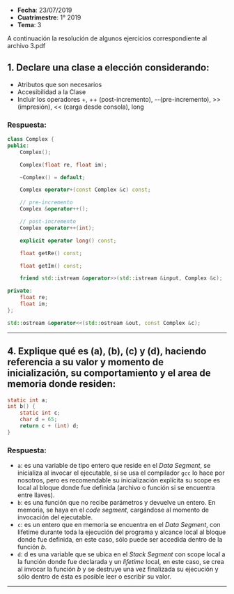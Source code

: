 * **Fecha**: 23/07/2019
* **Cuatrimestre**: 1° 2019
* **Tema**: 3

A continuación la resolución de algunos ejercicios correspondiente al archivo 3.pdf

## 1. Declare una clase a elección considerando:
* Atributos que son necesarios
* Accesibilidad a la Clase
* Incluir los operadores +, ++ (post-incremento), --(pre-incremento), >> (impresión), << (carga desde consola), long

### Respuesta:

```cpp
class Complex {
public:
	Complex();

	Complex(float re, float im);

	~Complex() = default;

	Complex operator+(const Complex &c) const;

	// pre-incremento
	Complex &operator++();

	// post-incremento
	Complex operator++(int);

	explicit operator long() const;

	float getRe() const;

	float getIm() const;

	friend std::istream &operator>>(std::istream &input, Complex &c);

private:
	float re;
	float im;
};

std::ostream &operator<<(std::ostream &out, const Complex &c);
```
---

<!--
## 2. ¿Qué es un functor? ¿Qué ventaja ofrece frente a una función convencional? Ejemplifique.

### Respuesta:

Se encuentra en 2019.2/2-resolucion.md, ejercicio 4.

---
 -->
<!--
## 3. Escriba un programa que imprima por salida estándar los números entre 1 y 100, en orden ascendente. Se pide que los números sean contabilizados por una variable global única y que los pares sean escritos por un hilo mientras que los impares sean escritos por otro. Contemple la correcta sincronización entre hilos y la liberación de los recursos utilizados.

### Respuesta:

---
 -->

## 4. Explique qué es (a), (b), (c) y (d), haciendo referencia a su valor y momento de inicialización, su comportamiento y el area de memoria donde residen:

```c
static int a;
int b() {
	static int c;
	char d = 65;
	return c + (int) d;
}
```

### Respuesta:

* `a`: es una variable de tipo entero que reside en el _Data Segment_, se inicializa al invocar el ejecutable, si se usa el compilador `gcc` lo hace por nosotros, pero es recomendable su inicialización explícita su scope es local al bloque donde fue definida (archivo o función si se encuentra entre llaves).
* `b`: es una función que no recibe parámetros y devuelve un entero. En memoria, se haya en el _code segment_, cargándose al momento de invocación del ejecutable.
* `c`: es un entero que en memoria se encuentra en el _Data Segment_, con lifetime durante toda la ejecución del programa y alcance local al bloque donde fue definida, en este caso, sólo puede ser accedida dentro de la función _b_.
* `d`: d es una variable que se ubica en el _Stack Segment_ con scope local a la función donde fue declarada y un _lifetime_ local, en este caso, se crea al invocar la función _b_ y se destruye una vez finalizada su ejecución y sólo dentro de ésta es posible leer o escribir su valor.

---

<!--
## 5. Escriba una rutina que dibuje las dos diagonales de la pantalla en color rojo.

### Respuesta:

---
 -->
<!--
## 6. ¿Por qué las librerías que usan Templates se publican con todo el código fuente y no como un .h y .o/.obj?.

### Respuesta:

---
 -->
<!--
## 7. ¿Qué características debe tener un compilador C para se considerado "portable"?

### Respuesta:

---
 -->
<!--
## 8. Escriba un programa (desde la inicialización hasta la liberación de los recursos) que reciba paquetes de la forma [nnn+nn+....+nnnn] (numeros separados por +, encerrados entre corchetes) e imprima el resultado de la suma de cada paquete por pantalla. Al recibir un paquete vacío (“[]”) debe cerrarse ordenadamente. No considere errores.

### Respuesta:

Muy parecido a 2019.2/2-resolucion.md, ejercicio 1
---
 -->
<!--
## 9. Escriba una función ISO C que permita procesar un archivo texto que contenga frases (1 por línea) sobre sí mismo, sin generar archivos intermedios ni cargar el archivo completo a memoria. El procesamiento consiste en eliminar las palabras de más de 3 letras de cada línea.

### Respuesta:

---
 -->
<!--
## 10. ¿Qué diferencia existe entre un constructor por copia y uno por movimiento? Ejemplifique.

### Respuesta:

 -->